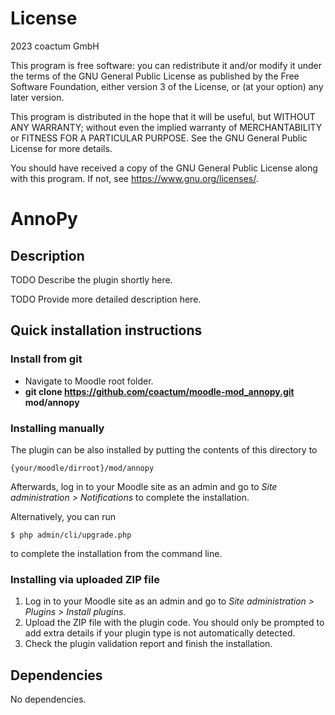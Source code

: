 # License #

2023 coactum GmbH

This program is free software: you can redistribute it and/or modify it under
the terms of the GNU General Public License as published by the Free Software
Foundation, either version 3 of the License, or (at your option) any later
version.

This program is distributed in the hope that it will be useful, but WITHOUT ANY
WARRANTY; without even the implied warranty of MERCHANTABILITY or FITNESS FOR A
PARTICULAR PURPOSE.  See the GNU General Public License for more details.

You should have received a copy of the GNU General Public License along with
this program.  If not, see <https://www.gnu.org/licenses/>.

# AnnoPy #

## Description ##

TODO Describe the plugin shortly here.

TODO Provide more detailed description here.

## Quick installation instructions ##

### Install from git ###
- Navigate to Moodle root folder.
- **git clone https://github.com/coactum/moodle-mod_annopy.git mod/annopy**

### Installing manually ##

The plugin can be also installed by putting the contents of this directory to

    {your/moodle/dirroot}/mod/annopy

Afterwards, log in to your Moodle site as an admin and go to _Site administration >
Notifications_ to complete the installation.

Alternatively, you can run

    $ php admin/cli/upgrade.php

to complete the installation from the command line.

### Installing via uploaded ZIP file ##

1. Log in to your Moodle site as an admin and go to _Site administration >
   Plugins > Install plugins_.
2. Upload the ZIP file with the plugin code. You should only be prompted to add
   extra details if your plugin type is not automatically detected.
3. Check the plugin validation report and finish the installation.

## Dependencies ##
No dependencies.